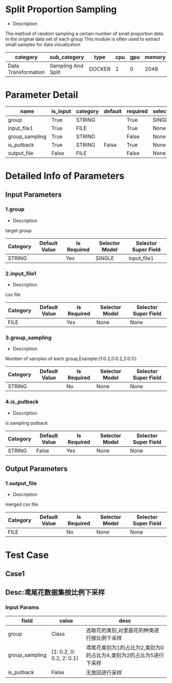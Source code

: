 # Split Proportion Sampling
+ Description

The method of random sampling a certain number of small proportion data in the original data set of each group This module is often used to extract small samples for data visualization

| category | sub_category | type | cpu | gpu | memory | pipe_status |
| --- | --- | --- | --- | --- | --- | --- |
| Data Transformation | Sampling And Split | DOCKER | 1 | 0 | 2048 | allow |


# Parameter Detail

| name | is_input | category | default | required | selector_model |
| --- | --- | --- | --- | --- | --- |
| group | True | STRING |  | True | SINGLE |
| input_file1 | True | FILE |  | True | None |
| group_sampling | True | STRING |  | False | None |
| is_putback | True | STRING | False | True | None |
| output_file | False | FILE |  | False | None |


# Detailed Info of Parameters
## Input Parameters
### 1.group
+ Description

target group

| Category | Default Value | Is Required | Selector Model | Selector Super Field |
| --- | --- | --- | --- | --- |
| STRING |  | Yes | SINGLE | input_file1 |


### 2.input_file1
+ Description

csv file

| Category | Default Value | Is Required | Selector Model | Selector Super Field |
| --- | --- | --- | --- | --- |
| FILE |  | Yes | None | None |


### 3.group_sampling
+ Description

Number of samples of each group,Example:{1:0.2,0:0.2,2:0.1}}

| Category | Default Value | Is Required | Selector Model | Selector Super Field |
| --- | --- | --- | --- | --- |
| STRING |  | No | None | None |


### 4.is_putback
+ Description

is sampling putback

| Category | Default Value | Is Required | Selector Model | Selector Super Field |
| --- | --- | --- | --- | --- |
| STRING | False | Yes | None | None |


## Output Parameters
### 1.output_file
+ Description

merged csv file

| Category | Default Value | Is Required | Selector Model | Selector Super Field |
| --- | --- | --- | --- | --- |
| FILE |  | No | None | None |



# Test Case
## Case1
## Desc:鸢尾花数据集按比例下采样
### Input Params

| field | value | desc |
| --- | --- | --- |
| group | Class | 选取花的类别,对里面花的种类进行按比例下采样 |
| group_sampling | {1: 0.2, 0: 0.2, 2: 0.1} | 鸢尾花类别为1的占比为2,类别为0的占比为4,类别为2的占比为5进行下采样 |
| is_putback | False | 无放回进行采样 |


